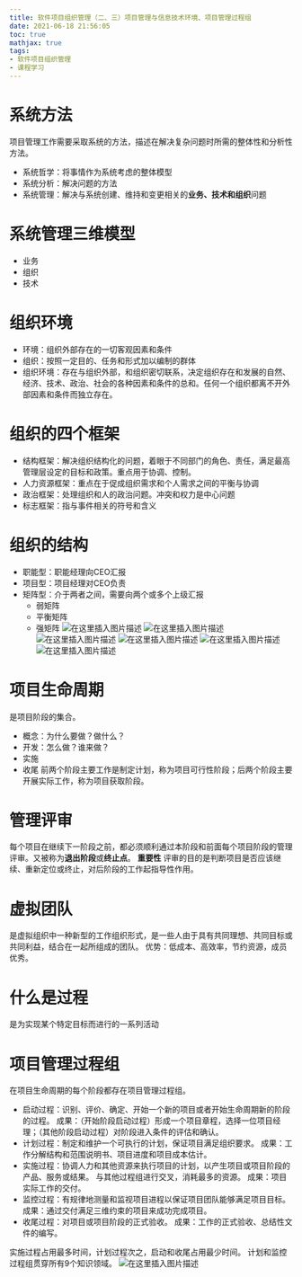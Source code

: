 ```yaml
---
title: 软件项目组织管理（二、三）项目管理与信息技术环境、项目管理过程组
date: 2021-06-18 21:56:05
toc: true
mathjax: true
tags:
- 软件项目组织管理
- 课程学习
---
```


# 系统方法
项目管理工作需要采取系统的方法，描述在解决复杂问题时所需的整体性和分析性方法。
- 系统哲学：将事情作为系统考虑的整体模型
- 系统分析：解决问题的方法
- 系统管理：解决与系统创建、维持和变更相关的**业务、技术和组织**问题
# 系统管理三维模型
- 业务
- 组织
- 技术
# 组织环境
- 环境：组织外部存在的一切客观因素和条件
- 组织：按照一定目的、任务和形式加以编制的群体
- 组织环境：存在与组织外部，和组织密切联系，决定组织存在和发展的自然、经济、技术、政治、社会的各种因素和条件的总和。任何一个组织都离不开外部因素和条件而独立存在。
# 组织的四个框架
- 结构框架：解决组织结构化的问题，着眼于不同部门的角色、责任，满足最高管理层设定的目标和政策。重点用于协调、控制。
- 人力资源框架：重点在于促成组织需求和个人需求之间的平衡与协调
- 政治框架：处理组织和人的政治问题。冲突和权力是中心问题
- 标志框架：指与事件相关的符号和含义
# 组织的结构
- 职能型：职能经理向CEO汇报
- 项目型：项目经理对CEO负责
- 矩阵型：介于两者之间，需要向两个或多个上级汇报
  - 弱矩阵
  - 平衡矩阵
  - 强矩阵
![在这里插入图片描述](https://raw.githubusercontent.com/buttering/EasyBlogs/master/asset/pictures/a4fac9edc1c55b5e8ac808ed729cbf15/c951a201a9a4ef30306ab1dc2b937a6e.png)
![在这里插入图片描述](https://raw.githubusercontent.com/buttering/EasyBlogs/master/asset/pictures/a4fac9edc1c55b5e8ac808ed729cbf15/13c685b99da6dd74fcc097263185cd83.png)
![在这里插入图片描述](https://raw.githubusercontent.com/buttering/EasyBlogs/master/asset/pictures/a4fac9edc1c55b5e8ac808ed729cbf15/929a0185734c1b71f39df7274e481897.png)
![在这里插入图片描述](https://raw.githubusercontent.com/buttering/EasyBlogs/master/asset/pictures/a4fac9edc1c55b5e8ac808ed729cbf15/ce5b9a7876fac905b8bba93eda0a422d.png)
![在这里插入图片描述](https://raw.githubusercontent.com/buttering/EasyBlogs/master/asset/pictures/a4fac9edc1c55b5e8ac808ed729cbf15/47e6b644efb50fe199eec6387d802428.png)![在这里插入图片描述](https://raw.githubusercontent.com/buttering/EasyBlogs/master/asset/pictures/a4fac9edc1c55b5e8ac808ed729cbf15/fbc5e7f8987a2119d53b852cd0b54aff.png)
# 项目生命周期
是项目阶段的集合。
- 概念：为什么要做？做什么？
- 开发：怎么做？谁来做？
- 实施
- 收尾
前两个阶段主要工作是制定计划，称为项目可行性阶段；后两个阶段主要开展实际工作，称为项目获取阶段。
# 管理评审
每个项目在继续下一阶段之前，都必须顺利通过本阶段和前面每个项目阶段的管理评审。又被称为**退出阶段**或**终止点**。
**重要性**
评审的目的是判断项目是否应该继续、重新定位或终止，对后阶段的工作起指导性作用。
# 虚拟团队
是虚拟组织中一种新型的工作组织形式，是一些人由于具有共同理想、共同目标或共同利益，结合在一起所组成的团队。
优势：低成本、高效率，节约资源，成员优秀。
# 什么是过程
是为实现某个特定目标而进行的一系列活动
# 项目管理过程组
在项目生命周期的每个阶段都存在项目管理过程组。
- 启动过程：识别、评价、确定、开始一个新的项目或者开始生命周期新的阶段的过程。
成果：（开始阶段启动过程）形成一个项目章程，选择一位项目经理；（其他阶段启动过程）对阶段进入条件的评估和确认。
- 计划过程：制定和维护一个可执行的计划，保证项目满足组织要求。
成果：工作分解结构和范围说明书、项目进度和项目成本估计。
- 实施过程：协调人力和其他资源来执行项目的计划，以产生项目或项目阶段的产品、服务或结果。
与其他过程组进行交叉，消耗最多的资源。
成果：项目实际工作的交付。
- 监控过程：有规律地测量和监视项目进程以保证项目团队能够满足项目目标。
成果：通过交付满足三维约束的项目来成功完成项目。
- 收尾过程：对项目或项目阶段的正式验收。
成果：工作的正式验收、总结性文件的编写。

实施过程占用最多时间，计划过程次之，启动和收尾占用最少时间。
计划和监控过程组贯穿所有9个知识领域。
![在这里插入图片描述](https://raw.githubusercontent.com/buttering/EasyBlogs/master/asset/pictures/a4fac9edc1c55b5e8ac808ed729cbf15/534770de49acb8aabee2606fa3f8d76b.png)
